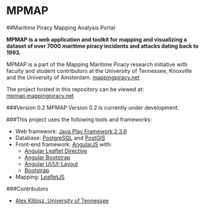 MPMAP
=====

##Maritime Piracy Mapping Analysis Portal

**MPMAP is a web application and toolkit for mapping and visualizing a dataset of over 7000 maritime piracy incidents and attacks dating back to 1993.**

MPMAP is a part of the Mapping Maritime Piracy research initiative with faculty and student contributors at the University of Tennessee, Knoxville and the University of Amsterdam. [mappingpiracy.net](http://mappingpiracy.net)

The project hosted in this repository can be viewed at: [mpmap.mappingpiracy.net](http://mappingpiracy.net)

###Version 0.2
MPMAP Version 0.2 is currently under development.

###This project uses the following tools and frameworks:
- Web framework: [Java Play Framework 2.3.6](https://www.playframework.com/)
- Database: [PostgreSQL](http://www.postgresql.org/) and [PostGIS](http://postgis.net/)
- Front-end framework: [AngularJS](https://angularjs.org/) with:
  - [Angular Leaflet Directive](https://github.com/tombatossals/angular-leaflet-directive)
  - [Angular Bootstrap](https://github.com/angular-ui/bootstrap)
  - [Angular UI/UI-Layout](https://github.com/angular-ui/ui-layout)
  - [Bootstrap](https://github.com/twbs/bootstrap)
- Mapping: [LeafletJS](https://github.com/Leaflet/Leaflet)

###Contributors
- [Alex Klibisz, University of Tennessee](http://alexklibisz.github.io)
